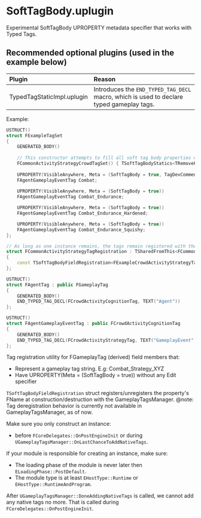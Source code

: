 # SoftTagBody.uplugin
Experimental SoftTagBody UPROPERTY metadata specifier that works with Typed Tags.

## Recommended optional plugins (used in the example below)
| Plugin | Reason |
| :----- | :----- |
| TypedTagStaticImpl.uplugin | Introduces the `END_TYPED_TAG_DECL` macro, which is used to declare typed gameplay tags. |

Example:
```cpp
USTRUCT()
struct FExampleTagSet
{
	GENERATED_BODY()
	
	// This constructor attempts to fill all soft tag body properties with its corresponding tag value.
	FCommonActivityStrategyCrowdTagSet() { TSoftTagBodyStatics<TRemovePointer<decltype(this)>::Type>::InitFields<FAgentGameplayEventTag>(this); }
	
	UPROPERTY(VisibleAnywhere, Meta = (SoftTagBody = true, TagDevComment = "Tag dev comment that's used when this property gets registered as native gameplay tag. "))
	FAgentGameplayEventTag Combat;
	
	UPROPERTY(VisibleAnywhere, Meta = (SoftTagBody = true))
	FAgentGameplayEventTag Combat_Endurance;

	UPROPERTY(VisibleAnywhere, Meta = (SoftTagBody = true))
	FAgentGameplayEventTag Combat_Endurance_Hardened;

	UPROPERTY(VisibleAnywhere, Meta = (SoftTagBody = true))
	FAgentGameplayEventTag Combat_Endurance_Squishy;
};

// As long as one instance remains, the tags remain registered with the gameplay tags module.
struct FCommonActivityStrategyTagRegistration : TSharedFromThis<FCommonActivityStrategyTagRegistration>
{
	const TSoftTagBodyFieldRegistration<FExampleCrowdActivityStrategyTagSet, FCrowdActivityStrategyTag> CrowdRegistration;
};
```

```cpp
USTRUCT()
struct FAgentTag : public FGameplayTag
{
	GENERATED_BODY()
	END_TYPED_TAG_DECL(FCrowdActivityCognitionTag, TEXT("Agent"))
};

USTRUCT()
struct FAgentGameplayEventTag : public FCrowdActivityCognitionTag
{
	GENERATED_BODY()
	END_TYPED_TAG_DECL(FCrowdActivityStrategyTag, TEXT("GameplayEvent"))
};
```



Tag registration utility for FGameplayTag (derived) field members that:
- Represent a gameplay tag string. E.g: Combat_Strategy_XYZ
- Have UPROPERTY(Meta = (SoftTagBody = true)) without any Edit specifier

`TSoftTagBodyFieldRegistration` struct registers/unregisters the property's FName at construction/destruction with the GameplayTagsManager.
@note: Tag deregistration behavior is currently not available in GameplayTagsManager, as of now.

Make sure you only construct an instance:
- before `FCoreDelegates::OnPostEngineInit` or during `UGameplayTagsManager::OnLastChanceToAddNativeTags`.

If your module is responsible for creating an instance, make sure:
- The loading phase of the module is never later then `ELoadingPhase::PostDefault`.
- The module type is at least `EHostType::Runtime` or `EHostType::RuntimeAndProgram`.

After `UGameplayTagsManager::DoneAddingNativeTags` is called, we cannot add any native tags no more.
That is called during `FCoreDelegates::OnPostEngineInit`.

